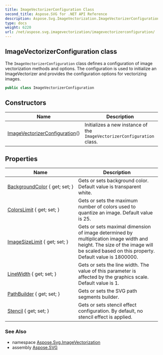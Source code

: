 ```yaml
---
title: ImageVectorizerConfiguration Class
second_title: Aspose.SVG for .NET API Reference
description: Aspose.Svg.ImageVectorization.ImageVectorizerConfiguration class. The ImageVectorizerConfiguration class defines a configuration of image vectorization methods and options. The configuration is used to initialize an ImageVectorizer and provides the configuration options for vectorizing images
type: docs
weight: 6220
url: /net/aspose.svg.imagevectorization/imagevectorizerconfiguration/
---
```

## ImageVectorizerConfiguration class

The `ImageVectorizerConfiguration` class defines a configuration of image vectorization methods and options. The configuration is used to initialize an ImageVectorizer and provides the configuration options for vectorizing images.

```csharp
public class ImageVectorizerConfiguration
```

## Constructors

| Name | Description |
| --- | --- |
| [ImageVectorizerConfiguration](imagevectorizerconfiguration/)() | Initializes a new instance of the `ImageVectorizerConfiguration` class. |

## Properties

| Name | Description |
| --- | --- |
| [BackgroundColor](../../aspose.svg.imagevectorization/imagevectorizerconfiguration/backgroundcolor/) { get; set; } | Gets or sets background color. Default value is transparent white. |
| [ColorsLimit](../../aspose.svg.imagevectorization/imagevectorizerconfiguration/colorslimit/) { get; set; } | Gets or sets the maximum number of colors used to quantize an image. Default value is 25. |
| [ImageSizeLimit](../../aspose.svg.imagevectorization/imagevectorizerconfiguration/imagesizelimit/) { get; set; } | Gets or sets maximal dimension of image determined by multiplication image width and height. The size of the image will be scaled based on this property. Default value is 1800000. |
| [LineWidth](../../aspose.svg.imagevectorization/imagevectorizerconfiguration/linewidth/) { get; set; } | Gets or sets the line width. The value of this parameter is affected by the graphics scale. Default value is 1. |
| [PathBuilder](../../aspose.svg.imagevectorization/imagevectorizerconfiguration/pathbuilder/) { get; set; } | Gets or sets the SVG path segments builder. |
| [Stencil](../../aspose.svg.imagevectorization/imagevectorizerconfiguration/stencil/) { get; set; } | Gets or sets stencil effect configuration. By default, no stencil effect is applied. |

### See Also

* namespace [Aspose.Svg.ImageVectorization](../../aspose.svg.imagevectorization/)
* assembly [Aspose.SVG](../../)
